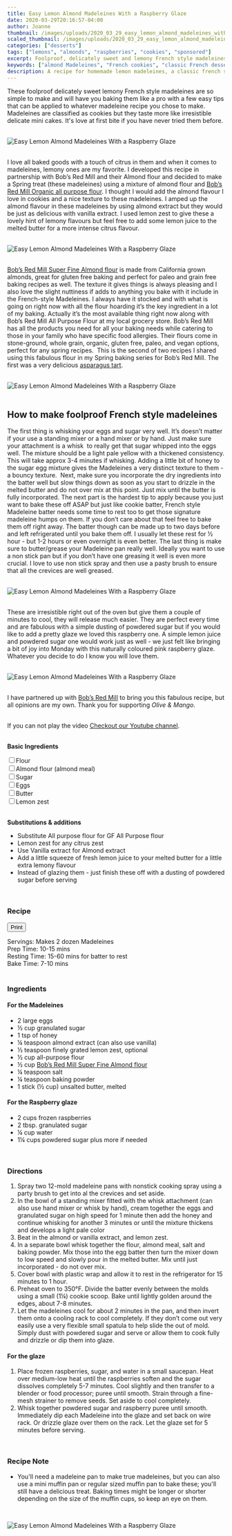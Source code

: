 ```yaml
---
title: Easy Lemon Almond Madeleines With a Raspberry Glaze
date: 2020-03-29T20:16:57-04:00
author: Joanne
thumbnail: /images/uploads/2020_03_29_easy_lemon_almond_madeleines_with_a_raspberry_glaze_1.jpg
scaled_thumbnail: /images/uploads/2020_03_29_easy_lemon_almond_madeleines_with_a_raspberry_glaze_0.jpg
categories: ["desserts"]
tags: ["lemons", "almonds", "raspberries", "cookies", "sponsored"]
excerpt: Foolproof, delicately sweet and lemony French style madeleines 
keywords: ["almond Madeleines", "French cookies", "classic French desserts", "lemon almond Madeleines", "raspberry Madeleines"]
description: A recipe for homemade lemon madeleines, a classic french style cookie. These lemon madeleines have a raspberry glaze and are made with almond flour.
---
```


<span class="blog-text">

These foolproof delicately sweet lemony French style madeleines are so simple to make and will have you baking them like a pro with a few easy tips that can be applied to whatever madeleine recipe you chose to make. Madeleines are classified as cookies but they taste more like irresistible delicate mini cakes. It's love at first bite if you have never tried them before. 
</br>
</br>

![Easy Lemon Almond Madeleines With a Raspberry Glaze](/images/uploads/2020_03_29_easy_lemon_almond_madeleines_with_a_raspberry_glaze_2.jpg)
</br>
</br>

I love all baked goods with a touch of citrus in them and when it comes to madeleines, lemony ones are my favorite. I developed this recipe in partnership with Bob’s Red Mill and their Almond flour and decided to make a Spring treat (these madeleines) using a mixture of almond flour and <span class="highlight"><a rel="nofollow" href="https://www.bobsredmill.com/shop/flours-and-meals/unbleached-all-purpose-white-flour.html">Bob’s Red Mill Organic all purpose flour</a></span>. I thought I would add the almond flavour I love in cookies and a nice texture to these madeleines. I amped up the almond flavour in these madeleines by using almond extract but they would be just as delicious with vanilla extract. I used lemon zest to give these a lovely hint of lemony flavours but feel free to add some lemon juice to the melted butter for a more intense citrus flavour. 
</br>
</br>

![Easy Lemon Almond Madeleines With a Raspberry Glaze](/images/uploads/2020_03_29_easy_lemon_almond_madeleines_with_a_raspberry_glaze_3.jpg)
</br>
</br>

<span class="highlight"><a rel="nofollow" href="https://www.bobsredmill.com/almond-meal-flour.html">Bob’s Red Mill Super Fine Almond flour</a></span> is made from California grown almonds, great for gluten free baking and perfect for paleo and grain free baking recipes as well. The texture it gives things is always pleasing and I also love the slight nuttiness if adds to anything you bake with it include in the French-style Madeleines. I always have it stocked and with what is going on right now with all the flour hoarding it’s the key ingredient in a lot of my baking. Actually it’s the most available thing right now along with Bob’s Red Mill All Purpose Flour at my local grocery store. Bob’s Red Mill has all the products you need for all your baking needs while catering to those in your family who have specific food allergies. Their flours come in stone-ground, whole grain, organic, gluten free, paleo, and vegan options, perfect for any spring recipes.  This is the second of two recipes I shared using this fabulous flour in my Spring baking series for Bob’s Red Mill. The first was a very delicious [asparagus tart](https://www.oliveandmango.com/asparagus-custard-tart-with-a-gluten-free-crust/).
</br>
</br>

![Easy Lemon Almond Madeleines With a Raspberry Glaze](/images/uploads/2020_03_29_easy_lemon_almond_madeleines_with_a_raspberry_glaze_4.jpg)
</br>
</br>

## How to make foolproof French style madeleines
The first thing is whisking your eggs and sugar very well. It’s doesn’t matter if your use a standing mixer or a hand mixer or by hand. Just make sure your attachment is a whisk  to really get that sugar whipped into the eggs well. The mixture should be a light pale yellow with a thickened consistency. This will take approx 3-4 minutes if whisking. Adding a little bit of honey to the sugar egg mixture gives the Madeleines a very distinct texture to them - a bouncy texture.  Next, make sure you incorporate the dry ingredients into the batter well but slow things down as soon as you start to drizzle in the melted butter and do not over mix at this point. Just mix until the butter is fully incorporated. The next part is the hardest tip to apply because you just want to bake these off ASAP but just like cookie batter, French style Madeleine batter needs some time to rest too to get those signature madeleine humps on them. If you don’t care about that feel free to bake them off right away. The batter though can be made up to two days before and left refrigerated until you bake them off. I usually let these rest for &frac12; hour - but 1-2 hours or even overnight is even better. The last thing is make sure to butter/grease your Madeleine pan really well. Ideally you want to use a non stick pan but if you don’t have one greasing it well is even more crucial. I love to use non stick spray and then use a pasty brush to ensure that all the crevices are well greased. 
</br>
</br>

![Easy Lemon Almond Madeleines With a Raspberry Glaze](/images/uploads/2020_03_29_easy_lemon_almond_madeleines_with_a_raspberry_glaze_5.jpg)
</br>
</br>

These are irresistible right out of the oven but give them a couple of minutes to cool, they will release much easier. They are perfect every time and are fabulous with a simple dusting of powdered sugar but if you would like to add a pretty glaze we loved this raspberry one. A simple lemon juice and powdered sugar one would work just as well - we just felt like bringing a bit of joy into Monday with this naturally coloured pink raspberry glaze. Whatever you decide to do I know you will love them.
</br>
</br>

![Easy Lemon Almond Madeleines With a Raspberry Glaze](/images/uploads/2020_03_29_easy_lemon_almond_madeleines_with_a_raspberry_glaze_6.jpg)
</br>
</br>

I have partnered up with <span class="highlight"><a rel="nofollow" href="https://www.bobsredmill.com/?utm_source=TheOliveAndMango&utm_medium=influencer&utm_campaign=bobsredmill">Bob’s Red Mill</a></span> to bring you this fabulous recipe, but all opinions are my own. Thank you for supporting _Olive & Mango_.
</br>
</br>

<div class="mv-video-target mv-video-id-ppwuqe79vuf0bsaa24jg" data-video-id="ppwuqe79vuf0bsaa24jg" data-volume="70" data-ratio="16:9"></div>If you can not play the video <span class="highlight"><a href="https://youtu.be/H3SHfoJzIoQ">Checkout our Youtube channel</a></span>.
</br>
</br>

__Basic Ingredients__

<div>
<div><input type="checkbox" class="ingredients_check" id="Flour" ><label for="Flour">Flour</label></div>
<div><input type="checkbox" class="ingredients_check" id="Almond" ><label for="Almond">Almond flour (almond meal)</label></div>
<div><input type="checkbox" class="ingredients_check" id="Sugar" ><label for="Sugar">Sugar</label></div>
<div><input type="checkbox" class="ingredients_check" id="Eggs" ><label for="Eggs">Eggs</label></div>
<div><input type="checkbox" class="ingredients_check" id="Butter" ><label for="Butter">Butter</label></div>
<div><input type="checkbox" class="ingredients_check" id="Lemon zest" ><label for="Lemon zest">Lemon zest</label></div>  

</div>
</br>

__Substitutions & additions__

* Substitute All purpose flour for GF All Purpose flour 
* Lemon zest for any citrus zest 
* Use Vanilla extract for Almond extract 
* Add a little squeeze of fresh lemon juice to your melted butter for a little extra lemony flavour 
* Instead of glazing them - just finish these off with a dusting of powdered sugar before serving 

</br>
</span>

### Recipe
<div print_button><form>
<input type="button" value="Print" class="btn__print" onClick="window.print()">
</form></div>

<div>Servings: <span itemprop="recipeYield">Makes 2 dozen Madeleines</div>
<div>Prep Time: <meta itemprop="prepTime" content="PT15M">10-15 mins</div>
<div>Resting Time: 15-60 mins for batter to rest</div>
<div>Bake Time: <meta itemprop="cookTime" content="PT10M">7-10 mins</div>
</br>

### Ingredients
#### For the Madeleines

* <span itemprop="ingredients">2 large eggs</span>
* <span itemprop="ingredients">&frac12; cup granulated sugar</span>
* <span itemprop="ingredients">1 tsp of honey </span>
* <span itemprop="ingredients">&frac14; teaspoon almond extract (can also use vanilla) </span>
* <span itemprop="ingredients">&frac12; teaspoon finely grated lemon zest, optional</span>
* <span itemprop="ingredients">&frac12; cup all-purpose flour</span>
* <span itemprop="ingredients">&frac12; cup <span class="highlight"><a rel="nofollow" href="https://www.bobsredmill.com/almond-meal-flour.html">Bob’s Red Mill Super Fine Almond flour</a></span> </span>
* <span itemprop="ingredients">&frac14; teaspoon salt</span>
* <span itemprop="ingredients">&frac14; teaspoon baking powder</span>
* <span itemprop="ingredients">1 stick (&frac12; cup) unsalted butter, melted</span>

#### For the Raspberry glaze

* <span itemprop="ingredients">2 cups frozen raspberries</span>
* <span itemprop="ingredients">2 tbsp. granulated sugar</span>
* <span itemprop="ingredients">¼ cup water</span>
* <span itemprop="ingredients">1¼ cups powdered sugar plus more if needed </span>
</br>

### Directions

1. Spray two 12-mold madeleine pans with nonstick cooking spray using a party brush to get into al the crevices and set aside.
1. In the bowl of a standing mixer fitted with the whisk attachment (can also use hand mixer or whisk by hand), cream together the eggs and granulated sugar on high speed for 1 minute then add the honey and continue whisking for another 3 minutes or until the mixture thickens and develops a light pale color 
1. Beat in the almond or vanilla extract, and lemon zest. 
1. In a separate bowl whisk together the flour, almond meal, salt and baking powder. Mix those into the egg batter then turn the mixer down to low speed and slowly pour in the melted butter. Mix until just incorporated - do not over mix. 
1. Cover bowl with plastic wrap and allow it to rest in the refrigerator for 15 minutes to 1 hour. 
1. Preheat oven to 350°F.  Divide the batter evenly between the molds using a small (1&frac14;) cookie scoop. Bake until lightly golden around the edges, about  7-8 minutes.
1. Let the madeleines cool for about 2 minutes in the pan, and then invert them onto a cooling rack to cool completely. If they don’t come out very easily use a very flexible small spatula to help slide the out of mold. Simply dust with powdered sugar and serve or allow them to cook fully and drizzle or dip them into glaze. 

#### For the glaze

1. Place frozen raspberries, sugar, and water in a small saucepan. Heat over medium-low heat until the raspberries soften and the sugar dissolves completely 5-7 minutes. Cool slightly and then transfer to a blender or food processor; puree until smooth. Strain through a fine-mesh strainer to remove seeds. Set aside to cool completely. 
2. Whisk together powdered sugar and raspberry puree until smooth. Immediately dip each Madeleine into the glaze and set back on wire rack. Or drizzle glaze over them on the rack. Let the glaze set for 5 minutes before serving. 
</br>

### Recipe Note
* You'll need a madeleine pan to make true madeleines, but you can also use a mini muffin pan or regular sized muffin pan to bake these; you'll still have a delicious treat. Baking times might be longer or shorter depending on the size of the muffin cups, so keep an eye on them.

</br>

![Easy Lemon Almond Madeleines With a Raspberry Glaze](/images/uploads/2020_03_29_easy_lemon_almond_madeleines_with_a_raspberry_glaze_7.jpg)